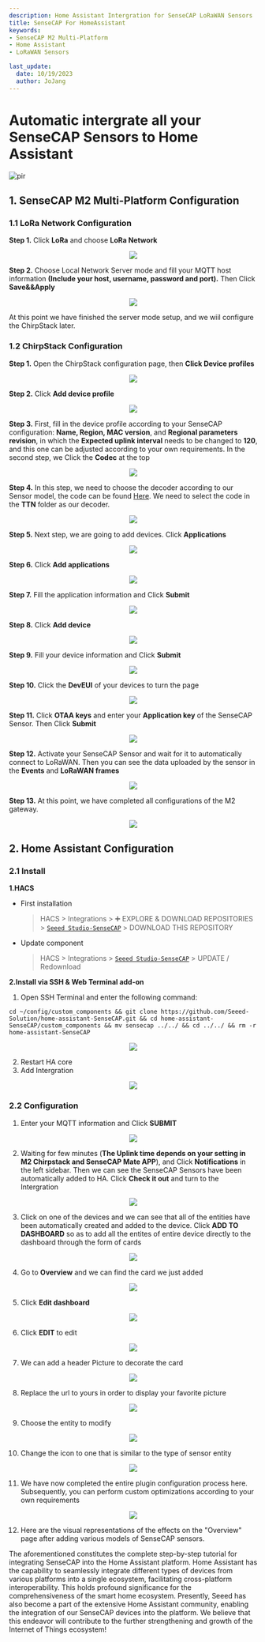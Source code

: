 ```yaml
---
description: Home Assistant Intergration for SenseCAP LoRaWAN Sensors
title: SenseCAP For HomeAssistant
keywords:
- SenseCAP M2 Multi-Platform 
- Home Assistant
- LoRaWAN Sensors

last_update:
  date: 10/19/2023
  author: JoJang
---
```


# Automatic intergrate  all your SenseCAP Sensors to Home Assistant
<p style={{textAlign: 'center'}}><img src="https://files.seeedstudio.com/wiki/IMAGES/SenseCAP/M2_homeassistant/overview.png" alt="pir" width={800} height="auto" /></p>

## 1. SenseCAP M2 Multi-Platform Configuration
### 1.1 LoRa Network Configuration
**Step 1.** Click **LoRa** and choose **LoRa Network**
<div align="center"><img width={800} src="https://files.seeedstudio.com/wiki/IMAGES/SenseCAP/M2_homeassistant/lora_network.png"/></div>

**Step 2.** Choose Local Network Server mode and fill your MQTT host information **(Include your host, username, password and port).** Then Click **Save&&Apply** 
<div align="center"><img width={800} src="https://files.seeedstudio.com/wiki/IMAGES/SenseCAP/M2_homeassistant/lns.png"/></div>

At this point we have finished the server mode setup, and we wiil configure the ChirpStack later.


### 1.2 ChirpStack Configuration

**Step 1.** Open the ChirpStack configuration page, then **Click Device profiles**
<div align="center"><img width={800} src="https://files.seeedstudio.com/wiki/IMAGES/SenseCAP/M2_homeassistant/chripstack_profiles.png"/></div>

**Step 2.** Click **Add device profile**
<div align="center"><img width={800} src="https://files.seeedstudio.com/wiki/IMAGES/SenseCAP/M2_homeassistant/chripstack_profiles_2.png"/></div>

**Step 3.** First, fill in the device profile according to your SenseCAP configuration: **Name, Region, MAC version**, and **Regional parameters revision**, in which the **Expected uplink interval** needs to be changed to **120**, and this one can be adjusted according to your own requirements. In the second step, we Click the **Codec** at the top
<div align="center"><img width={800} src="https://files.seeedstudio.com/wiki/IMAGES/SenseCAP/M2_homeassistant/chripstack_general.png"/></div>

**Step 4.** In this step, we need to choose the decoder according to our Sensor model, the code can be found [Here](https://github.com/Seeed-Solution/SenseCAP-Decoder.git). We need to select the code in the **TTN** folder as our decoder.
<div align="center"><img width={800} src="https://files.seeedstudio.com/wiki/IMAGES/SenseCAP/M2_homeassistant/chirpstack_decoder.png"/></div>

**Step 5.** Next step, we are going to add devices. Click **Applications**
<div align="center"><img width={600} src="https://files.seeedstudio.com/wiki/IMAGES/SenseCAP/M2_homeassistant/chirpstack_applications.png"/></div>

**Step 6.** Click **Add applications**
<div align="center"><img width={800} src="https://files.seeedstudio.com/wiki/IMAGES/SenseCAP/M2_homeassistant/chirpstack_application_2.png"/></div>

**Step 7.** Fill the application information and Click **Submit**
<div align="center"><img width={800} src="https://files.seeedstudio.com/wiki/IMAGES/SenseCAP/M2_homeassistant/chirpstack_application_3.png"/></div>

**Step 8.** Click **Add device**
<div align="center"><img width={800} src="https://files.seeedstudio.com/wiki/IMAGES/SenseCAP/M2_homeassistant/chirpstack_adddevice.png"/></div>

**Step 9.** Fill your device information and Click **Submit**
<div align="center"><img width={800} src="https://files.seeedstudio.com/wiki/IMAGES/SenseCAP/M2_homeassistant/chirpstack_adddevice_2.png"/></div>

**Step 10.** Click the **DevEUI** of your devices to turn the page
<div align="center"><img width={800} src="https://files.seeedstudio.com/wiki/IMAGES/SenseCAP/M2_homeassistant/chirpstack_adddevice_3.png"/></div>

**Step 11.** Click **OTAA keys** and enter your **Application key** of the SenseCAP Sensor. Then Click **Submit**
<div align="center"><img width={800} src="https://files.seeedstudio.com/wiki/IMAGES/SenseCAP/M2_homeassistant/chirpstack_appkey.png"/></div>

**Step 12.** Activate your SenseCAP Sensor and wait for it to automatically connect to LoRaWAN. Then you can see the data uploaded by the sensor in the **Events** and **LoRaWAN frames**
<div align="center"><img width={800} src="https://files.seeedstudio.com/wiki/IMAGES/SenseCAP/M2_homeassistant/chirpstack_data.png"/></div>

**Step 13.** At this point, we have completed all configurations of the M2 gateway.
<div align="center"><img width={800} src="https://files.seeedstudio.com/wiki/IMAGES/SenseCAP/M2_homeassistant/chirpstack_updata.png"/></div>







## 2. Home Assistant Configuration
### 2.1 Install

**1.HACS**
- First installation
    > HACS > Integrations > ➕ EXPLORE & DOWNLOAD REPOSITORIES > [`Seeed Studio-SenseCAP`](https://my.home-assistant.io/redirect/hacs_repository/?owner=Seeed-Solution&repository=https%3A%2F%2Fgithub.com%2FSeeed-Solution%2Fhome-assistant-SenseCAP.git) > DOWNLOAD THIS REPOSITORY
- Update component
    > HACS > Integrations > [`Seeed Studio-SenseCAP`](https://my.home-assistant.io/redirect/hacs_repository/?owner=Seeed-Solution&repository=https%3A%2F%2Fgithub.com%2FSeeed-Solution%2Fhome-assistant-SenseCAP.git) > UPDATE / Redownload

**2.Install via SSH & Web Terminal add-on**

1. Open SSH Terminal and enter the following command:
```
cd ~/config/custom_components && git clone https://github.com/Seeed-Solution/home-assistant-SenseCAP.git && cd home-assistant-SenseCAP/custom_components && mv sensecap ../../ && cd ../../ && rm -r home-assistant-SenseCAP
```
<div align="center"><img width={800} src="https://files.seeedstudio.com/wiki/IMAGES/SenseCAP/M2_homeassistant/Install.jpg"/></div>

2. Restart HA core
3. Add Intergration
<div align="center"><img width={800} src="https://files.seeedstudio.com/wiki/IMAGES/SenseCAP/M2_homeassistant/add_intergration.png"/></div>


### 2.2 Configuration
1. Enter your MQTT information and Click **SUBMIT**
<div align="center"><img width={800} src="https://files.seeedstudio.com/wiki/IMAGES/SenseCAP/M2_homeassistant/config_1.png"/></div>

2. Waiting for few minutes (**The Uplink time depends on your setting in M2 Chirpstack and SenseCAP Mate APP**), and Click **Notifications** in the left sidebar. Then we can see the SenseCAP Sensors have been automatically added to HA. Click **Check it out** and turn to the Intergration
<div align="center"><img width={800} src="https://files.seeedstudio.com/wiki/IMAGES/SenseCAP/M2_homeassistant/config_2.png"/></div>

3. Click on one of the devices and we can see that all of the entities have been automatically created and added to the device. Click **ADD TO DASHBOARD** so as to add all the entites of entire device directly to the dashboard through the form of cards

<div align="center"><img width={800} src="https://files.seeedstudio.com/wiki/IMAGES/SenseCAP/M2_homeassistant/config_3.png"/></div>

4. Go to **Overview** and we can find the card we just added

<div align="center"><img width={800} src="https://files.seeedstudio.com/wiki/IMAGES/SenseCAP/M2_homeassistant/config_4.png"/></div>

5. Click **Edit dashboard**

<div align="center"><img width={800} src="https://files.seeedstudio.com/wiki/IMAGES/SenseCAP/M2_homeassistant/config_5.png"/></div>

6. Click **EDIT** to edit

<div align="center"><img width={800} src="https://files.seeedstudio.com/wiki/IMAGES/SenseCAP/M2_homeassistant/config_6.png"/></div>

7. We can add a header Picture to decorate the card

<div align="center"><img width={800} src="https://files.seeedstudio.com/wiki/IMAGES/SenseCAP/M2_homeassistant/config_7.png"/></div>

8. Replace the url to yours in order to display your favorite picture

<div align="center"><img width={800} src="https://files.seeedstudio.com/wiki/IMAGES/SenseCAP/M2_homeassistant/config_8.png"/></div>

9. Choose the entity to modify

<div align="center"><img width={800} src="https://files.seeedstudio.com/wiki/IMAGES/SenseCAP/M2_homeassistant/config_9.png"/></div>

10. Change the icon to one that is similar to the type of sensor entity

<div align="center"><img width={800} src="https://files.seeedstudio.com/wiki/IMAGES/SenseCAP/M2_homeassistant/config_10.png"/></div>

11. We have now completed the entire plugin configuration process here. Subsequently, you can perform custom optimizations according to your own requirements

<div align="center"><img width={800} src="https://files.seeedstudio.com/wiki/IMAGES/SenseCAP/M2_homeassistant/config_11.png"/></div>

12. Here are the visual representations of the effects on the "Overview" page after adding various models of SenseCAP sensors.


The aforementioned constitutes the complete step-by-step tutorial for integrating SenseCAP into the Home Assistant platform. Home Assistant has the capability to seamlessly integrate different types of devices from various platforms into a single ecosystem, facilitating cross-platform interoperability. This holds profound significance for the comprehensiveness of the smart home ecosystem. Presently, Seeed has also become a part of the extensive Home Assistant community, enabling the integration of our SenseCAP devices into the platform. We believe that this endeavor will contribute to the further strengthening and growth of the Internet of Things ecosystem!




